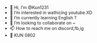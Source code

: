 - 👋 Hi, I’m @Kun1231
- 👀 I’m interested in wathicing youtube.XD
- 🌱 I’m currently learning English ?
- 💞️ I’m looking to collaborate on ~
- 📫 How to reach me on discord,fb,ig
- 💛 KUN 0802
<!---
Kun1231/Kun1231 is a ✨ special ✨ repository because its `README.md` (this file) appears on your GitHub profile.
You can click the Preview link to take a look at your changes.
--->

